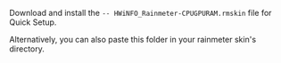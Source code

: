 Download and install the ```-- HWiNFO_Rainmeter-CPUGPURAM.rmskin``` file for Quick Setup. 

Alternatively, you can also paste this folder in your rainmeter skin's directory.
